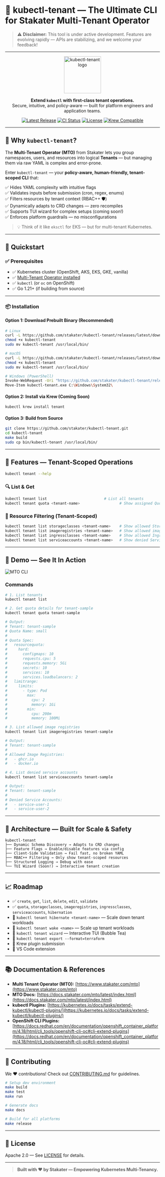 # 🚀 kubectl-tenant — The Ultimate CLI for Stakater Multi-Tenant Operator

> ⚠️ **Disclaimer:** This tool is under active development. Features are evolving rapidly — APIs are stabilizing, and we welcome your feedback!

---

<p align="center">
  <img src="https://user-images.githubusercontent.com/1020703/234896721-7a1c4f1a-5b9a-4b1d-9f7c-0e4a4b0a7e7a.png" width="120" alt="kubectl-tenant logo">
</p>

<p align="center">
  <strong>Extend <code>kubectl</code> with first-class tenant operations.</strong><br>
  Secure, intuitive, and policy-aware — built for platform engineers and application teams.
</p>

<p align="center">
  <a href="https://github.com/stakater/kubectl-tenant/releases"><img src="https://img.shields.io/github/v/release/stakater/kubectl-tenant?color=blue&label=Version&style=flat-square" alt="Latest Release"></a>
  <a href="https://github.com/stakater/kubectl-tenant/actions"><img src="https://img.shields.io/github/actions/workflow/status/stakater/kubectl-tenant/ci.yaml?branch=main&label=CI&style=flat-square" alt="CI Status"></a>
  <a href="https://github.com/stakater/kubectl-tenant/blob/main/LICENSE"><img src="https://img.shields.io/badge/License-Apache%202.0-blue.svg?style=flat-square" alt="License"></a>
  <a href="https://krew.sigs.k8s.io/"><img src="https://img.shields.io/badge/Krew-Compatible-green?style=flat-square" alt="Krew Compatible"></a>
</p>

---

## 🌟 Why `kubectl-tenant`?

The **Multi-Tenant Operator (MTO)** from Stakater lets you group namespaces, users, and resources into logical **Tenants** — but managing them via raw YAML is complex and error-prone.

Enter `kubectl-tenant` — your **policy-aware, human-friendly, tenant-scoped CLI** that:

✅ Hides YAML complexity with intuitive flags  
✅ Validates inputs before submission (cron, regex, enums)  
✅ Filters resources by tenant context (RBAC++ 🛡️)  
✅ Dynamically adapts to CRD changes — zero recompiles  
✅ Supports TUI wizard for complex setups (coming soon!)  
✅ Enforces platform guardrails — no misconfigurations

> 💡 Think of it like `eksctl` for EKS — but for multi-tenant Kubernetes.

---

## 🚀 Quickstart

### ✅ Prerequisites

- ✅ Kubernetes cluster (OpenShift, AKS, EKS, GKE, vanilla)
- ✅ [Multi-Tenant Operator installed](https://docs.stakater.com/mto/latest/installation/overview.html)
- ✅ `kubectl` (or `oc` on OpenShift)
- ✅ Go 1.21+ (if building from source)

---

### 📦 Installation

#### Option 1: Download Prebuilt Binary (Recommended)

```bash
# Linux
curl -L https://github.com/stakater/kubectl-tenant/releases/latest/download/kubectl-tenant-linux-amd64 -o kubectl-tenant
chmod +x kubectl-tenant
sudo mv kubectl-tenant /usr/local/bin/

# macOS
curl -L https://github.com/stakater/kubectl-tenant/releases/latest/download/kubectl-tenant-darwin-amd64 -o kubectl-tenant
chmod +x kubectl-tenant
sudo mv kubectl-tenant /usr/local/bin/

# Windows (PowerShell)
Invoke-WebRequest -Uri "https://github.com/stakater/kubectl-tenant/releases/latest/download/kubectl-tenant-windows-amd64.exe" -OutFile "kubectl-tenant.exe"
Move-Item kubectl-tenant.exe C:\Windows\System32\
```

#### Option 2: Install via Krew (Coming Soon)

```bash
kubectl krew install tenant
```

#### Option 3: Build from Source

```bash
git clone https://github.com/stakater/kubectl-tenant.git
cd kubectl-tenant
make build
sudo cp bin/kubectl-tenant /usr/local/bin/
```

---

## 🎯 Features — Tenant-Scoped Operations

```bash
kubectl tenant --help
```

### 🔍 List & Get

```bash
kubectl tenant list                          # List all tenants
kubectl tenant quota <tenant-name>                  # Show assigned Quota CR details
```

### 🧩 Resource Filtering (Tenant-Scoped)

```bash
kubectl tenant list storageclasses <tenant-name>    # Show allowed StorageClasses
kubectl tenant list imageregistries <tenant-name>   # Show allowed image registries
kubectl tenant list ingressclasses <tenant-name>    # Show allowed IngressClasses
kubectl tenant list serviceaccounts <tenant-name>   # Show denied ServiceAccounts
```

<!-- ### 🛠️ Management

```bash
kubectl tenant create <name> [flags]         # Create tenant (flags auto-generated from CRD)
kubectl tenant edit <name>                   # Edit tenant in your $EDITOR
kubectl tenant delete <name>                 # Delete tenant (with confirmation)
kubectl tenant validate <name>               # Validate spec against policies
``` -->

<!-- ### ⚙️ Configuration & Extensibility

```bash
kubectl tenant config list                   # List feature flags
kubectl tenant config enable/disable <feat>  # Toggle features (e.g., hibernation, TUI)
kubectl tenant version                       # Show CLI + operator version
``` -->

---

## 🎥 Demo — See It In Action

![MTO CLI](./docs/media/kubectl-demo.gif)

### Commands

```bash
# 1. List tenants
kubectl tenant list

# 2. Get quota details for tenant-sample
kubectl tenant quota tenant-sample

# Output:
# Tenant: tenant-sample
# Quota Name: small
#
# Quota Spec:
#   resourcequota:
#     hard:
#       configmaps: 10
#       requests.cpu: 5
#       requests.memory: 5Gi
#       secrets: 10
#       services: 10
#       services.loadbalancers: 2
#   limitrange:
#     limits:
#       - type: Pod
#         max:
#           cpu: 2
#           memory: 1Gi
#         min:
#           cpu: 200m
#           memory: 100Mi

# 3. List allowed image registries
kubectl tenant list imageregistries tenant-sample

# Output:
# Tenant: tenant-sample
#
# Allowed Image Registries:
#   - ghcr.io
#   - docker.io

# 4. List denied service accounts
kubectl tenant list serviceaccounts tenant-sample

# Output:
# Tenant: tenant-sample
#
# Denied Service Accounts:
#   - service-user-1
#   - service-user-2
```

---

## 🧩 Architecture — Built for Scale & Safety

```
kubectl-tenant
├── Dynamic Schema Discovery → Adapts to CRD changes
├── Feature Flags → Enable/disable features via config
├── Client-Side Validation → Fail fast, no broken YAML
├── RBAC++ Filtering → Only show tenant-scoped resources
├── Structured Logging → Debug with ease
└── TUI Wizard (Soon!) → Interactive tenant creation
```

---

## 📈 Roadmap

- ✅ `create`, `get`, `list`, `delete`, `edit`, `validate`
- ✅ `quota`, `storageclasses`, `imageregistries`, `ingressclasses`, `serviceaccounts`, `hibernation`
- 🚧 `kubectl tenant hibernate <tenant-name>` — Scale down tenant workloads
- 🚧 `kubectl tenant wake <name>` — Scale up tenant workloads
- 🚧 `kubectl tenant wizard` — Interactive TUI (Bubble Tea)
- 🚧 `kubectl tenant export --format=terraform`
- 🚧 Krew plugin submission
- 🚧 VS Code extension

---

## 📚 Documentation & References

- **Multi Tenant Operator (MTO):** [https://www.stakater.com/mto](https://www.stakater.com/mto)
- **MTO Docs:** [https://docs.stakater.com/mto/latest/index.html](https://docs.stakater.com/mto/latest/index.html)
- **kubectl Plugins:** [https://kubernetes.io/docs/tasks/extend-kubectl/kubectl-plugins/](https://kubernetes.io/docs/tasks/extend-kubectl/kubectl-plugins/)
- **OpenShift CLI Plugins:** [https://docs.redhat.com/en/documentation/openshift_container_platform/4.18/html/cli_tools/openshift-cli-oc#cli-extend-plugins](https://docs.redhat.com/en/documentation/openshift_container_platform/4.18/html/cli_tools/openshift-cli-oc#cli-extend-plugins)

---

## 🤝 Contributing

We ❤️ contributions! Check out [CONTRIBUTING.md](CONTRIBUTING.md) for guidelines.

```bash
# Setup dev environment
make build
make test
make run

# Generate docs
make docs

# Build for all platforms
make release
```

---

## 📜 License

Apache 2.0 — See [LICENSE](LICENSE) for details.

---

> **Built with ❤️ by Stakater — Empowering Kubernetes Multi-Tenancy.**
